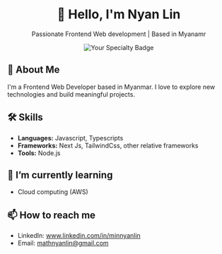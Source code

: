 <div align="center">
  <h1>👋 Hello, I'm Nyan Lin</h1>
  <p>Passionate Frontend Web development | Based in Myanamr</p>
  <img src="https://img.shields.io/badge/-Your%20Specialty-orange" alt="Your Specialty Badge">
</div>

## 🚀 About Me

I'm a Frontend Web Developer based in Myanmar. I love to explore new technologies and build meaningful projects.

## 🛠️ Skills

- **Languages:** Javascript, Typescripts
- **Frameworks:** Next Js, TailwindCss, other relative frameworks
- **Tools:** Node.js

## 🌱 I’m currently learning

- Cloud computing (AWS)

## 📫 How to reach me

- LinkedIn: www.linkedin.com/in/minnyanlin
- Email: mathnyanlin@gmail.com

<!-- Feel free to add more sections, badges, or customize the content based on your preferences -->
